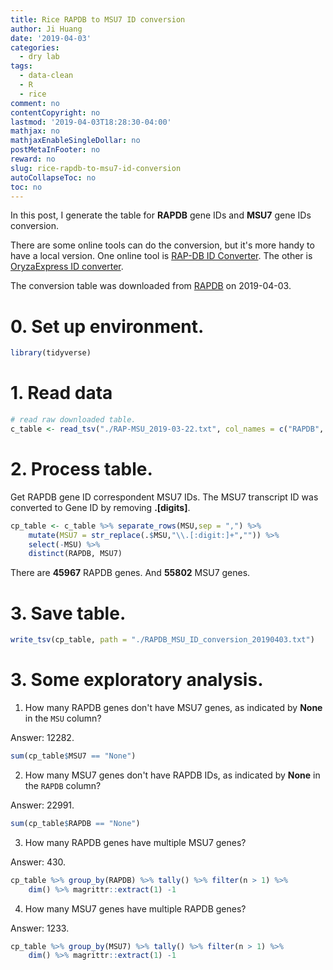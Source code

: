 ```yaml
---
title: Rice RAPDB to MSU7 ID conversion
author: Ji Huang
date: '2019-04-03'
categories:
  - dry lab
tags:
  - data-clean
  - R
  - rice
comment: no
contentCopyright: no
lastmod: '2019-04-03T18:28:30-04:00'
mathjax: no
mathjaxEnableSingleDollar: no
postMetaInFooter: no
reward: no
slug: rice-rapdb-to-msu7-id-conversion
autoCollapseToc: no
toc: no
---
```


In this post, I generate the table for **RAPDB** gene IDs and **MSU7** gene IDs conversion.


There are some online tools can do the conversion, but it's more handy to have a local version. One online tool is [RAP-DB ID Converter](https://rapdb.dna.affrc.go.jp/tools/converter). The other is [OryzaExpress ID converter](http://bioinf.mind.meiji.ac.jp/OryzaExpress/ID_converter.php).

The conversion table was downloaded from [RAPDB](https://rapdb.dna.affrc.go.jp/download/irgsp1.html) on 2019-04-03.



# 0. Set up environment.

```r
library(tidyverse)
```

# 1. Read data


```r
# read raw downloaded table.
c_table <- read_tsv("./RAP-MSU_2019-03-22.txt", col_names = c("RAPDB", "MSU"))
```


# 2. Process table.

Get RAPDB gene ID correspondent MSU7 IDs. The MSU7 transcript ID was converted to Gene ID by removing **.[digits]**.

```r
cp_table <- c_table %>% separate_rows(MSU,sep = ",") %>%  
    mutate(MSU7 = str_replace(.$MSU,"\\.[:digit:]+","")) %>% 
    select(-MSU) %>% 
    distinct(RAPDB, MSU7)
```

There are **45967** RAPDB genes. And **55802** MSU7 genes.


# 3. Save table.

```r
write_tsv(cp_table, path = "./RAPDB_MSU_ID_conversion_20190403.txt")
```

# 3. Some exploratory analysis.

1. How many RAPDB genes don't have MSU7 genes, as indicated by **None** in the `MSU` column?

Answer: 12282.

```r
sum(cp_table$MSU7 == "None")
```

2. How many MSU7 genes don't have RAPDB IDs, as indicated by **None** in the `RAPDB` column?

Answer: 22991.

```r
sum(cp_table$RAPDB == "None")
```

3. How many RAPDB genes have multiple MSU7 genes?

Answer: 430.

```r
cp_table %>% group_by(RAPDB) %>% tally() %>% filter(n > 1) %>% 
    dim() %>% magrittr::extract(1) -1
```

4. How many MSU7 genes have multiple RAPDB genes?

Answer: 1233.

```r
cp_table %>% group_by(MSU7) %>% tally() %>% filter(n > 1) %>% 
    dim() %>% magrittr::extract(1) -1
```

